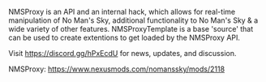 NMSProxy is an API and an internal hack, which allows for real-time manipulation of No Man's Sky, additional functionality to No Man's Sky & a wide variety of other features. 
NMSProxyTemplate is a base 'source' that can be used to create extentions to get loaded by the NMSProxy API.

Visit https://discord.gg/hPxEcdU for news, updates, and discussion. 

NMSProxy: https://www.nexusmods.com/nomanssky/mods/2118 
